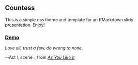 ## Countess

This is a simple css theme and template for an RMarkdown slidy presentation. Enjoy!

### [Demo](https://alblaine.github.io/countess/)

*Love all, trust a few, do wrong to none.*

--Act I, scene i, from [*As You Like It*](http://shakespeare.mit.edu/asyoulikeit/full.html)
